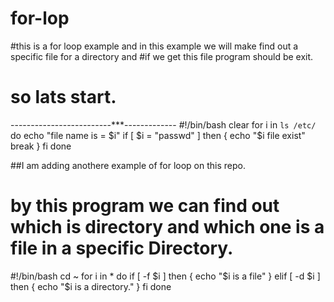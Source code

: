 # for-lop
#this is a for loop example and in this example we will make find out a specific file for a directory and
#if we get this file program should be exit. 
# so lats start.
-------------------------***-------------
#!/bin/bash
clear
for i in `ls /etc/`
do 
 echo "file name is  = $i"
 if [ $i = "passwd" ] 
 then
 {
 echo "$i file exist"
 break
 }
fi
done

##I am adding anothere example of for loop on this repo. 
# by this program we can find out  which is directory and which one is a file in a specific Directory.
#!/bin/bash
cd ~ 
for i in * 
do 
if [ -f  $i ]
then
 {
 echo "$i is a file"
 }
 elif [ -d  $i ]
 then
 {
 echo "$i is a directory."
 }
 fi
 done
